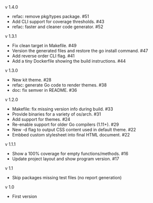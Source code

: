 v 1.4.0
  - refac: remove pkg/types package. #51
  - Add CLI support for coverage thresholds. #43
  - refac: faster and cleaner code generator. #52

v 1.3.1
  - Fix clean target in Makefile. #49
  - Version the generated files and restore the go install command. #47
  - Add reverse order CLI flag. #41
  - Add a tiny Dockerfile showing the build instructions. #44

v 1.3.0
  - New kit theme. #28
  - refac: generate Go code to render themes. #38
  - doc: fix semver in README. #36

v 1.2.0
  - Makefile: fix missing version info during build. #33
  - Provide binaries for a variety of os/arch. #31
  - Add support for themes. #24
  - Re-enable support for older Go compilers (1.11+). #29
  - New -d flag to output CSS content used in default theme. #22
  - Embbed custom stylesheet into final HTML document. #22

v 1.1.1
  - Show a 100% coverage for empty functions/methods. #16
  - Update project layout and show program version. #17

v 1.1
  - Skip packages missing test files (no report generation)

v 1.0
  - First version
